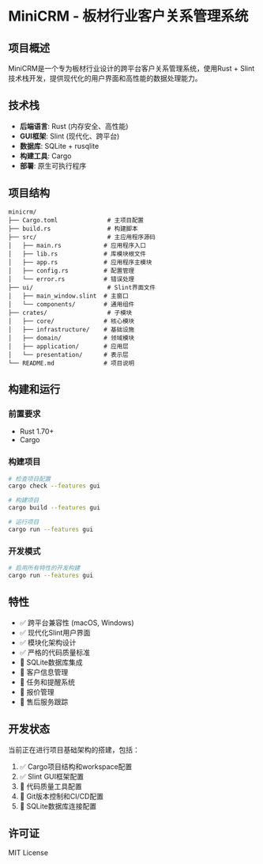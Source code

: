 # MiniCRM - 板材行业客户关系管理系统

## 项目概述

MiniCRM是一个专为板材行业设计的跨平台客户关系管理系统，使用Rust + Slint技术栈开发，提供现代化的用户界面和高性能的数据处理能力。

## 技术栈

- **后端语言**: Rust (内存安全、高性能)
- **GUI框架**: Slint (现代化、跨平台)
- **数据库**: SQLite + rusqlite
- **构建工具**: Cargo
- **部署**: 原生可执行程序

## 项目结构

```
minicrm/
├── Cargo.toml              # 主项目配置
├── build.rs                # 构建脚本
├── src/                    # 主应用程序源码
│   ├── main.rs            # 应用程序入口
│   ├── lib.rs             # 库模块根文件
│   ├── app.rs             # 应用程序主模块
│   ├── config.rs          # 配置管理
│   └── error.rs           # 错误处理
├── ui/                     # Slint界面文件
│   ├── main_window.slint  # 主窗口
│   └── components/        # 通用组件
├── crates/                 # 子模块
│   ├── core/              # 核心模块
│   ├── infrastructure/    # 基础设施
│   ├── domain/            # 领域模块
│   ├── application/       # 应用层
│   └── presentation/      # 表示层
└── README.md              # 项目说明
```

## 构建和运行

### 前置要求

- Rust 1.70+
- Cargo

### 构建项目

```bash
# 检查项目配置
cargo check --features gui

# 构建项目
cargo build --features gui

# 运行项目
cargo run --features gui
```

### 开发模式

```bash
# 启用所有特性的开发构建
cargo run --features gui
```

## 特性

- ✅ 跨平台兼容性 (macOS, Windows)
- ✅ 现代化Slint用户界面
- ✅ 模块化架构设计
- ✅ 严格的代码质量标准
- 🚧 SQLite数据库集成
- 🚧 客户信息管理
- 🚧 任务和提醒系统
- 🚧 报价管理
- 🚧 售后服务跟踪

## 开发状态

当前正在进行项目基础架构的搭建，包括：

1. ✅ Cargo项目结构和workspace配置
2. ✅ Slint GUI框架配置
3. 🚧 代码质量工具配置
4. 🚧 Git版本控制和CI/CD配置
5. 🚧 SQLite数据库连接配置

## 许可证

MIT License